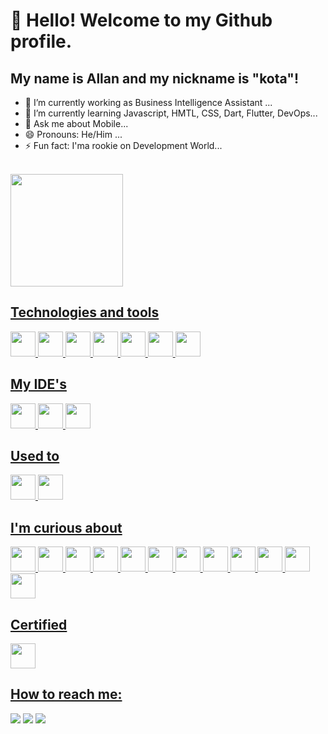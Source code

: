 # 👋 Hello! Welcome to my Github profile.
## My name is Allan and my nickname is "kota"!

- 🔭 I’m currently working as Business Intelligence Assistant ...
- 🌱 I’m currently learning Javascript, HMTL, CSS, Dart, Flutter, DevOps...
- 💬 Ask me about Mobile...
- 😄 Pronouns: He/Him ...
- ⚡ Fun fact: I'ma rookie on Development World...

<br>

<div>
<a href="https://github.com/AllanLSilva">
<img loading="lazy" height="180em" src="https://github-readme-stats.vercel.app/api/top-langs/?username=AllanLSilva&layout=compact&langs_count=7&theme=dracula"/>
</div>





  ## Technologies and tools

  <img loading="lazy" src="https://cdn.jsdelivr.net/gh/devicons/devicon/icons/git/git-original.svg" width="40" height="40"/> <img src="https://cdn.jsdelivr.net/gh/devicons/devicon/icons/dart/dart-original.svg" width="40" height="40"/> <img src="https://cdn.jsdelivr.net/gh/devicons/devicon/icons/flutter/flutter-original.svg" width="40" height="40"/> <img src="https://cdn.jsdelivr.net/gh/devicons/devicon/icons/html5/html5-original-wordmark.svg" width="40" height="40"/> <img src="https://cdn.jsdelivr.net/gh/devicons/devicon/icons/css3/css3-original-wordmark.svg" width="40" height="40"/> <img src="https://cdn.jsdelivr.net/gh/devicons/devicon/icons/javascript/javascript-original.svg" width="40" height="40"/> <img src="https://cdn.jsdelivr.net/gh/devicons/devicon/icons/python/python-original.svg" width="40" height="40"/>




  ## My IDE's
  
  <img src="https://cdn.jsdelivr.net/gh/devicons/devicon/icons/vscode/vscode-original.svg" width="40" height="40"/>
  <img src="https://cdn.jsdelivr.net/gh/devicons/devicon/icons/jetbrains/jetbrains-original.svg" width="40" height="40"/>
  <img src="https://cdn.jsdelivr.net/gh/devicons/devicon/icons/androidstudio/androidstudio-original.svg" width="40" height="40"/>



  ## Used to

  <img src="https://cdn.jsdelivr.net/gh/devicons/devicon/icons/windows8/windows8-original.svg" width="40" height="40"/>
  <img src="https://cdn.jsdelivr.net/gh/devicons/devicon/icons/linux/linux-original.svg" width="40" height="40"/>    




  ## I'm curious about

  <img src="https://cdn.jsdelivr.net/gh/devicons/devicon/icons/mysql/mysql-original-wordmark.svg" width="40" height="40"/>
  <img src="https://cdn.jsdelivr.net/gh/devicons/devicon/icons/postgresql/postgresql-plain-wordmark.svg" width="40" height="40"/>
  <img src="https://cdn.jsdelivr.net/gh/devicons/devicon/icons/django/django-plain.svg" width="40" height="40"/>
  <img src="https://cdn.jsdelivr.net/gh/devicons/devicon/icons/ruby/ruby-plain-wordmark.svg" width="40" height="40"/>
  <img src="https://cdn.jsdelivr.net/gh/devicons/devicon/icons/dot-net/dot-net-plain.svg" width="40" height="40"/>
  <img src="https://cdn.jsdelivr.net/gh/devicons/devicon/icons/kotlin/kotlin-original.svg" width="40" height="40"/>
  <img src="https://cdn.jsdelivr.net/gh/devicons/devicon/icons/php/php-plain.svg" width="40" height="40"/>
  <img src="https://cdn.jsdelivr.net/gh/devicons/devicon/icons/cplusplus/cplusplus-original.svg" width="40" height="40"/>
  <img src="https://cdn.jsdelivr.net/gh/devicons/devicon/icons/rect/rect-original.svg" width="40" height="40"/>
  <img src="https://cdn.jsdelivr.net/gh/devicons/devicon/icons/godot/godot-original.svg" width="40" height="40"/>
  <img src="https://cdn.jsdelivr.net/gh/devicons/devicon/icons/typescript/typescript-original.svg" width="40" height="40"/>
  <img src="https://cdn.jsdelivr.net/gh/devicons/devicon/icons/nodejs/nodejs-original.svg" width="40" height="40"/>

  ## Certified

  <img src="https://cdn.jsdelivr.net/gh/devicons/devicon/icons/amazonwebservices/amazonwebservices-original.svg" width="40" height="40"/>




  ## How to reach me:

<div>
<a href="https://instagram.com/imaold" target="_blank"><img loading="lazy" src="https://img.shields.io/badge/-Instagram-%23E4405F?style=for-the-badge&logo=instagram&logoColor=white" target="_blank"></a>
<a href = "sil.allanlucas@gmail.com"><img loading="lazy" src="https://img.shields.io/badge/Gmail-D14836?style=for-the-badge&logo=gmail&logoColor=white" target="_blank"></a>
<a href="https://www.linkedin.com/in/allanlucassilva/" target="_blank"><img loading="lazy" src="https://img.shields.io/badge/-LinkedIn-%230077B5?style=for-the-badge&logo=linkedin&logoColor=white" target="_blank"></a>   
</div>

<!--
**AllanLSilva/AllanLSilva** is a ✨ _special_ ✨ repository because its `README.md` (this file) appears on your GitHub profile.

Here are some ideas to get you started:

- 🔭 I’m currently working on ...
- 🌱 I’m currently learning ...
- 👯 I’m looking to collaborate on ...
- 🤔 I’m looking for help with ...
- 💬 Ask me about ...
- 📫 How to reach me: ...
- 😄 Pronouns: ...
- ⚡ Fun fact: ...
-->

